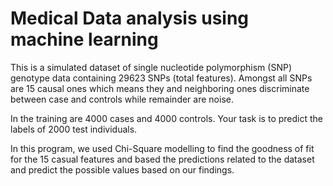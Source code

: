 # Medical Data analysis using machine learning 

This is a simulated dataset of single nucleotide polymorphism (SNP) genotype data 
containing 29623 SNPs (total features). Amongst all SNPs are 15 causal 
ones which means they and neighboring ones discriminate between case and 
controls while remainder are noise.

In the training are 4000 cases and 4000 controls. Your task is to predict 
the labels of 2000 test individuals.

In this program, we used Chi-Square modelling to find the goodness of fit for the
15 casual features and based the predictions related to the dataset and predict 
the possible values based on our findings. 
